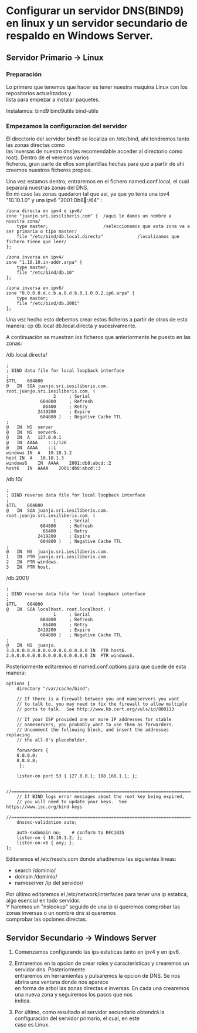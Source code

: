# Configurar un servidor DNS(BIND9) en linux y un servidor secundario de respaldo en Windows Server.

## Servidor Primario -> Linux

### Preparación

Lo primero que tenemos que hacer es tener nuestra maquina Linux con los repositorios actualizados y  
lista para empezar a instalar paquetes.  

Instalamos: bind9 bind9utils bind-utils  

### Empezamos la configuracion del servidor  

El directorio del servidor bind9 se localiza en /etc/bind, ahi tendremos tanto las zonas directas como  
las inversas de nuestro dns(es recomendable acceder al directorio como root). Dentro de el veremos varios  
ficheros, gran parte de ellos son plantillas hechas para que a partir de ahí creemos nuestros ficheros propios.

Una vez estamos dentro, entraremos en el fichero named.conf.local, el cual separará nuestras zonas del DNS.  
En mi caso las zonas quedaron tal que así, ya que yo tenia una ipv4 "10.10.1.0" y una ipv6 "2001:Db8:abcd::/64" :  

~~~
/zona directa en ipv4 e ipv6/
zone "juanjo.sri.iesiliberis.com" {  /aqui le damos un nombre a nuestra zona/
    type master;                     /seleccionamos que esta zona va a ser primaria o tipo master/
    file "/etc/bind/db.local.directa"             /localizamos que fichero tiene que leer/
};

/zona inversa en ipv4/
zone "1.10.10.in-addr.arpa" {  
    type master;
    file "/etc/bind/db.10" 
};

/zona inversa en ipv6/
zone "0.0.0.0.d.c.b.a.8.d.b.0.1.0.0.2.ip6.arpa" {  
    type master;
    file "/etc/bind/db.2001" 
};
~~~

Una vez hecho esto debemos crear estos ficheros a partir de otros de esta manera: cp db.local db.local.directa y sucesivamente.  

A continuación se muestran los ficheros que anteriormente he puesto en las zonas:

/db.local.directa/
~~~
;
; BIND data file for local loopback interface
;
$TTL	604800
@	IN	SOA	juanjo.sri.iesiliberis.com. root.juanjo.sri.iesiliberis.com. (
			      2		; Serial
			 604800		; Refresh
			  86400		; Retry
			2419200		; Expire
			 604800 )	; Negative Cache TTL
;
@   IN  NS  server
@	IN	NS	server6.
@   IN  A   127.0.0.1
@	IN	AAAA	::1/128
@	IN	AAAA	::1
windows IN  A   10.10.1.2
host IN  A   10.10.1.3
windows6	IN	AAAA	2001:db8:abcd::2
host6	IN	AAAA	2001:db8:abcd::3
~~~

/db.10/
~~~
;
; BIND reverse data file for local loopback interface
;
$TTL	604800
@	IN	SOA	juanjo.sri.iesiliberis.com. root.juanjo.sri.iesiliberis.com. (
			      1		; Serial
			 604800		; Refresh
			  86400		; Retry
			2419200		; Expire
			 604800 )	; Negative Cache TTL
;
@	IN	NS	juanjo.sri.iesiliberis.com.
1	IN	PTR	juanjo.sri.iesiliberis.com.
2	IN	PTR	windows.
3	IN	PTR	host.
~~~

/db.2001/
~~~
;
; BIND reverse data file for local loopback interface
;
$TTL	604800
@	IN	SOA	localhost. root.localhost. (
			      1		; Serial
			 604800		; Refresh
			  86400		; Retry
			2419200		; Expire
			 604800 )	; Negative Cache TTL
;
@	IN	NS	juanjo.
3.0.0.0.0.0.0.0.0.0.0.0.0.0.0.0	IN	PTR	host6.
2.0.0.0.0.0.0.0.0.0.0.0.0.0.0.0	IN	PTR	windows6.
~~~

Posteriormente editaremos el named.conf.options para que quede de esta manera:

~~~
options {
	directory "/var/cache/bind";

	// If there is a firewall between you and nameservers you want
	// to talk to, you may need to fix the firewall to allow multiple
	// ports to talk.  See http://www.kb.cert.org/vuls/id/800113

	// If your ISP provided one or more IP addresses for stable 
	// nameservers, you probably want to use them as forwarders.  
	// Uncomment the following block, and insert the addresses replacing 
	// the all-0's placeholder.

	forwarders {
	0.0.0.0;
	8.8.8.8;
	 };

	listen-on port 53 { 127.0.0.1; 198.168.1.1; };

	//========================================================================
	// If BIND logs error messages about the root key being expired,
	// you will need to update your keys.  See https://www.isc.org/bind-keys
	//========================================================================
	dnssec-validation auto;

	auth-nxdomain no;    # conform to RFC1035
	listen-on { 10.10.1.2; };
	listen-on-v6 { any; };
};

~~~

Editaremos el /etc/resolv.com donde añadiremos las siguientes lineas:

- search /dominio/
- domain /dominio/
- nameserver /ip del servidor/

Por último editaremos el /etc/network/interfaces para tener una ip estatica, algo esencial en todo servidor.  
Y haremos un "nslookup" seguido de una ip si queremos comprobar las zonas inversas o un nombre dns si queremos  
comprobar las opciones directas.

## Servidor Secundario -> Windows Server

1. Comenzamos configurando las ips estaticas tanto en ipv4 y en ipv6.

2. Entraremos en la opcion de crear roles y características y crearemos un servidor dns. Posteriormente   
entraremos en herramientas y pulsaremos la opcion de DNS. Se nos abrira una ventana donde nos aparece   
en forma de arbol las zonas directas e inversas. En cada una crearemos una nueva zona y seguiremos los pasos que nos   
indica. 

3. Por último, como resultado el servidor secundario obtendrá la configuración del servidor primario, el cual, en este   
caso es Linux.

